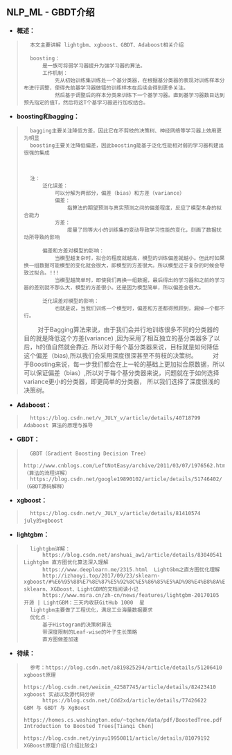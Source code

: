 ## NLP_ML - GBDT介绍
- **概述：**
>       本文主要讲解 lightgbm、xgboost、GBDT、Adaboost相关介绍
>
>       boosting：
>           是一族可将弱学习器提升为强学习器的算法。
>           工作机制：
>               先从初始训练集训练处一个基分类器，在根据基分类器的表现对训练样本分布进行调整，使得先前基学习器做错的训练样本在后续会得到更多关注。
>               然后基于调整后的样本分类来训练下一个基学习器。直到基学习器数目达到预先指定的值T，然后将这T个基学习器进行加权结合。
>
>

- **boosting和bagging：**
>       bagging主要关注降低方差，因此它在不剪枝的决策树、神经网络等学习器上效用更为明显
>       boosting主要关注降低偏差，因此boosting能基于泛化性能相对弱的学习器构建出很强的集成
>
>
>
>       注：
>           泛化误差：
>               可以分解为两部分，偏差（bias）和方差（variance）
>               偏差：
>                   指算法的期望预测与真实预测之间的偏差程度，反应了模型本身的拟合能力
>               方差：
>                   度量了同等大小的训练集的变动导致学习性能的变化，刻画了数据扰动所导致的影响
>
>           偏差和方差对模型的影响：
>               当模型越复杂时，拟合的程度就越高，模型的训练偏差就越小。但此时如果换一组数据可能模型的变化就会很大，即模型的方差很大。所以模型过于复杂的时候会导致过拟合。!!!
>               当模型越简单时，即使我们再换一组数据，最后得出的学习器和之前的学习器的差别就不那么大，模型的方差很小。还是因为模型简单，所以偏差会很大。
>
>           泛化误差对模型的影响：
>               也就是说，当我们训练一个模型时，偏差和方差都得照顾到，漏掉一个都不行。
>               对于Bagging算法来说，由于我们会并行地训练很多不同的分类器的目的就是降低这个方差(variance) ,因为采用了相互独立的基分类器多了以后，h的值自然就会靠近.
>                   所以对于每个基分类器来说，目标就是如何降低这个偏差（bias),所以我们会采用深度很深甚至不剪枝的决策树。
>               对于Boosting来说，每一步我们都会在上一轮的基础上更加拟合原数据，所以可以保证偏差（bias）,所以对于每个基分类器来说，问题就在于如何选择variance更小的分类器，即更简单的分类器，
>                   所以我们选择了深度很浅的决策树。
>
>
>
>

- **Adaboost：**
>       https://blog.csdn.net/v_JULY_v/article/details/40718799   Adaboost 算法的原理与推导
>
>

- **GBDT：**
>       GBDT（Gradient Boosting Decision Tree）
>       http://www.cnblogs.com/LeftNotEasy/archive/2011/03/07/1976562.html  （算法的流程详解）
>       https://blog.csdn.net/google19890102/article/details/51746402/  （GBDT源码解释）
>
>

- **xgboost：**
>       https://blog.csdn.net/v_JULY_v/article/details/81410574     july的xgboost
>
>
>

- **lightgbm：**
>       lightgbm详解：
>           https://blog.csdn.net/anshuai_aw1/article/details/83040541  Lightgbm 直方图优化算法深入理解
>           https://www.deeplearn.me/2315.html  LightGbm之直方图优化理解
>           http://izhaoyi.top/2017/09/23/sklearn-xgboost/#%E6%95%88%E7%8E%87%E5%92%8C%E5%86%85%E5%AD%98%E4%B8%8A%E7%9A%84%E6%8F%90%E5%8D%87    sklearn、XGBoost、LightGBM的文档阅读小记
>           https://www.msra.cn/zh-cn/news/features/lightgbm-20170105   开源 | LightGBM：三天内收获GitHub 1000  星
>       lightgbm主要做了工程优化，满足工业海量数据要求
>       优化点：
>           基于Histogram的决策树算法
>           带深度限制的Leaf-wise的叶子生长策略
>           直方图做差加速
>
>
>
>
>

- **待续：**
>       参考：https://blog.csdn.net/a819825294/article/details/51206410    xgboost原理
>           https://blog.csdn.net/weixin_42587745/article/details/82423410      xgboost 实战以及源代码分析
>           https://blog.csdn.net/Cdd2xd/article/details/77426622   GBM 与 GBDT 与 XgBoost
>           https://homes.cs.washington.edu/~tqchen/data/pdf/BoostedTree.pdf    Introduction to Boosted Trees[Tianqi Chen]
>           https://blog.csdn.net/yinyu19950811/article/details/81079192    XGBoost原理介绍(介绍比较全)
>
>
>
>
>
>
>
>
>
>
>
>
>
>
>
>
